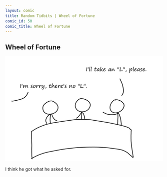 ```yaml
---
layout: comic
title: Random Tidbits | Wheel of Fortune
comic_id: 50
comic_title: Wheel of Fortune
---
```


## Wheel of Fortune

<img id="img50" src="/assets/images/50.png">

I think he got what he asked for.
